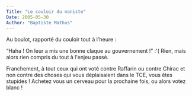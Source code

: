 ```yaml
---
Title: "Le couloir du noniste"
Date: 2005-05-30
Author: "Baptiste Mathus"
---
```




Au boulot, rapporté du couloir tout à l'heure :

“Haha ! On leur a mis une bonne claque au gouvernement !” :'( Rien, mais
alors rien compris du tout à l'enjeu passé.

Franchement, à tout ceux qui ont voté contre Raffarin ou contre Chirac
et non contre des choses qui vous déplaisaient dans le TCE, vous êtes
stupides ! Achetez vous un cerveau pour la prochaine fois, ou alors
votez blanc !

